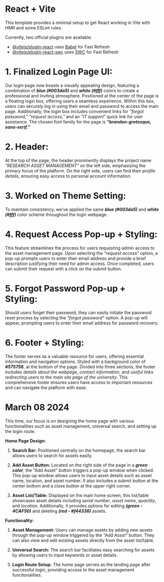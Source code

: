 # React + Vite

This template provides a minimal setup to get React working in Vite with HMR and some ESLint rules.

Currently, two official plugins are available:

- [@vitejs/plugin-react](https://github.com/vitejs/vite-plugin-react/blob/main/packages/plugin-react/README.md) uses [Babel](https://babeljs.io/) for Fast Refresh
- [@vitejs/plugin-react-swc](https://github.com/vitejs/vite-plugin-react-swc) uses [SWC](https://swc.rs/) for Fast Refresh

# **1. Finalized Login Page UI:**
   Our login page now boasts a visually appealing design, featuring a combination of ***blue (#003da5)*** and ***white (#fff)*** colors to create a professional and inviting atmosphere. Positioned at the center of the page is a floating login box, offering users a seamless experience. Within this box, users can securely log in using their email and password to access the main page. Additionally, the login box includes convenient links for *"forgot password,"* *"request access,"* and an *"IT support"* quick link for user assistance. The chosen font family for the page is ***"brandon-grotesque, sans-serif."***

# **2. Header:**
   At the top of the page, the header prominently displays the project name *"RESEARCH ASSET MANAGEMENT"* on the left side, emphasizing the primary focus of the platform. On the right side, users can find their *profile details*, ensuring easy access to personal account information. 

# **3. Worked on Theme Setting:**
   To maintain consistency, we've applied the same ***blue (#003da5)*** and ***white (#fff)*** color scheme throughout the login webpage.

# **4. Request Access Pop-up + Styling:**
   This feature streamlines the process for users requesting admin access to the asset management page. Upon selecting the *"request access"* option, a pop-up prompts users to enter their email address and provide a brief description justifying their need for admin access. Once completed, users can submit their request with a  click on the submit button.

# **5. Forgot Password Pop-up + Styling:**
   Should users forget their password, they can easily initiate the password reset process by selecting the *"forgot password"* option. A pop-up will appear, prompting users to enter their email address for password recovery.

# **6. Footer + Styling:**
   The footer serves as a valuable resource for users, offering essential information and navigation options. Styled with a background color of ***#575756***, at the bottom of the page. Divided into three sections, the footer includes *details about the webpage*, *contact information*, and *useful links redirecting users to the main site page of the university*. This comprehensive footer ensures users have access to important resources and can navigate the platform with ease.
   
# March 08 2024

This time, our focus is on designing the home page with various functionalities such as asset management, universal search, and setting up the login route.

**Home Page Design:**

1. **Search Bar:** Positioned centrally on the homepage, the search bar allows users to search for assets easily.

2. **Add Asset Button:** Located on the right side of the page in a ***green color***, the "Add Asset" button triggers a pop-up window when clicked. This pop-up window allows users to input asset details such as asset name, location, and asset number. It also includes a submit button at the center bottom and a close button at the upper right corner.

3. **Asset List/Table:** Displayed on the main home screen, this list/table showcases asset details including *serial number*, *asset name*, *quantity*, and *location*. Additionally, it provides options for editing ***(green - 4CAF50)*** and deleting ***(red - #f44336)*** assets.

**Functionality:**

1. **Asset Management:** Users can manage assets by adding new assets through the pop-up window triggered by the *"Add Asset"* button. They can also view and edit existing assets directly from the asset list/table.

2. **Universal Search:** The search bar facilitates easy searching for assets by allowing users to input keywords or asset details.

3. **Login Route Setup:** The home page serves as the landing page after successful login, providing access to the asset management functionalities.
